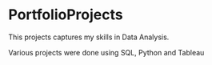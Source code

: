 # PortfolioProjects

This projects captures my skills in Data Analysis.

Various projects were done using SQL, Python and Tableau
